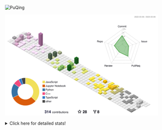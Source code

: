 ![PuQing](https://user-images.githubusercontent.com/27223114/171565019-9a56fae6-b08b-421f-99db-7e830da42371.png)

![](./profile-3d-contrib/profile-season-animate.svg)

<details>
<summary>Click here for detailed stats!</summary>

<!--START_SECTION:waka-->
**I'm a Night 🦉** 

```text
🌞 Morning                43 commits          ██░░░░░░░░░░░░░░░░░░░░░░░   07.89 % 
🌆 Daytime                200 commits         █████████░░░░░░░░░░░░░░░░   36.70 % 
🌃 Evening                118 commits         █████░░░░░░░░░░░░░░░░░░░░   21.65 % 
🌙 Night                  184 commits         ████████░░░░░░░░░░░░░░░░░   33.76 % 
```


📊 **This Week I Spent My Time On** 

```text
💬 Programming Languages: 
Python                   41 mins             ████████████████░░░░░░░░░   63.92 % 
C                        13 mins             █████░░░░░░░░░░░░░░░░░░░░   20.56 % 
C++                      10 mins             ████░░░░░░░░░░░░░░░░░░░░░   15.51 % 

🔥 Editors: 
VS Code                  1 hr 4 mins         █████████████████████████   100.00 % 

💻 Operating System: 
Mac                      1 hr 2 mins         ████████████████████████░   96.56 % 
WSL                      2 mins              █░░░░░░░░░░░░░░░░░░░░░░░░   03.44 % 
```


<!--END_SECTION:waka-->
</details>
